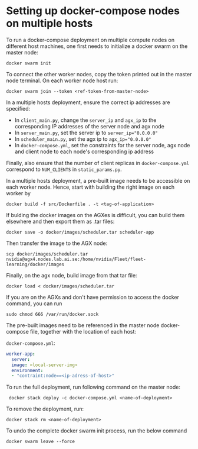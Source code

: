 # Setting up docker-compose nodes on multiple hosts
To run a docker-compose deployment on multiple compute nodes on different host machines, one first needs to initialize a docker swarm on the master node:

```docker
docker swarm init
````

To connect the other worker nodes, copy the token printed out in the master node terminal. On each worker node host run:

```docker
docker swarm join --token <ref-token-from-master-node> 
```

In a multiple hosts deployment, ensure the correct ip addresses are specified:
- In `client_main.py`, change the `server_ip` and `agx_ip` to the corresponding IP addresses of the server node and agx node
- In `server_main.py`, set the server ip to `server_ip="0.0.0.0"`
- In `scheduler_main.py`, set the agx ip to `agx_ip="0.0.0.0"`
- In `docker-compose.yml`, set the constraints for the server node, agx node and client node to each node's corresponding ip address

Finally, also ensure that the number of client replicas in `docker-compose.yml` correspond to `NUM_CLIENTS` in `static_params.py`.

In a multiple hosts deployment, a pre-built image needs to be accessible on each worker node. Hence, start with building the right image on each worker by

```docker
docker build -f src/Dockerfile . -t <tag-of-application>
```

If bulding the docker images on the AGXes is difficult, you can build them elsewhere and then export them as .tar files:
```docker
docker save -o docker/images/scheduler.tar scheduler-app
```

Then transfer the image to the AGX node:
```docker
scp docker/images/scheduler.tar nvidia@agx4.nodes.lab.ai.se:/home/nvidia/Fleet/fleet-learning/docker/images
```

Finally, on the agx node, build image from that tar file:
```docker
docker load < docker/images/scheduler.tar
```


If you are on the AGXs and don't have permission to access the docker command, you can run

```docker
sudo chmod 666 /var/run/docker.sock
```

The pre-built images need to be referenced in the master node docker-compose file, together with the location of each host:

`docker-compose.yml`:
```yaml
worker-app:
  server:
  image: <local-server-img> 
  environment:
  - "contraint:node==<ip-adress-of-host>"
```

To run the full deployment, run following command on the master node:

```docker
 docker stack deploy -c docker-compose.yml <name-of-deployment>
```

To remove the deployment, run:

```docker
docker stack rm <name-of-deployment> 
```

To undo the complete docker swarm init process, run the below command

```docker
docker swarm leave --force
``````